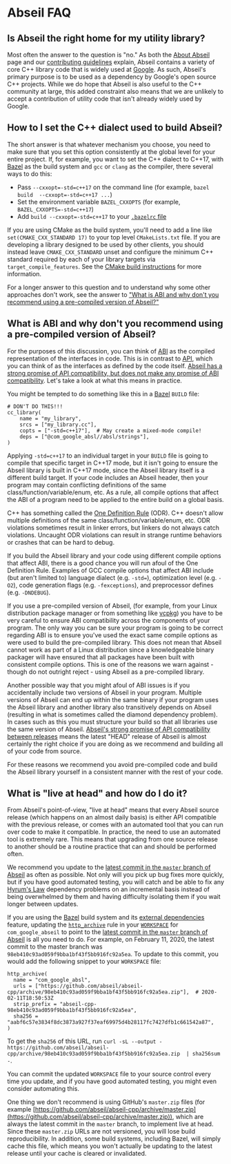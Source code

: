 # Abseil FAQ 
 
## Is Abseil the right home for my utility library? 
 
Most often the answer to the question is "no." As both the [About 
Abseil](https://abseil.io/about/) page and our [contributing 
guidelines](https://github.com/abseil/abseil-cpp/blob/master/CONTRIBUTING.md#contribution-guidelines) 
explain, Abseil contains a variety of core C++ library code that is widely used 
at [Google](https://www.google.com/). As such, Abseil's primary purpose is to be 
used as a dependency by Google's open source C++ projects. While we do hope that 
Abseil is also useful to the C++ community at large, this added constraint also 
means that we are unlikely to accept a contribution of utility code that isn't 
already widely used by Google. 
 
## How to I set the C++ dialect used to build Abseil? 
 
The short answer is that whatever mechanism you choose, you need to make sure 
that you set this option consistently at the global level for your entire 
project. If, for example, you want to set the C++ dialect to C++17, with 
[Bazel](https://bazel/build/) as the build system and `gcc` or `clang` as the 
compiler, there several ways to do this: 
* Pass `--cxxopt=-std=c++17` on the command line (for example, `bazel build 
  --cxxopt=-std=c++17 ...`) 
* Set the environment variable `BAZEL_CXXOPTS` (for example, 
  `BAZEL_CXXOPTS=-std=c++17`) 
* Add `build --cxxopt=-std=c++17` to your [`.bazelrc` 
  file](https://docs.bazel.build/versions/master/guide.html#bazelrc) 
 
If you are using CMake as the build system, you'll need to add a line like 
`set(CMAKE_CXX_STANDARD 17)` to your top level `CMakeLists.txt` file. If you
are developing a library designed to be used by other clients, you should
instead leave `CMAKE_CXX_STANDARD` unset and configure the minimum C++ standard
required by each of your library targets via `target_compile_features`. See the
[CMake build 
instructions](https://github.com/abseil/abseil-cpp/blob/master/CMake/README.md) 
for more information. 
 
For a longer answer to this question and to understand why some other approaches 
don't work, see the answer to ["What is ABI and why don't you recommend using a 
pre-compiled version of 
Abseil?"](#what-is-abi-and-why-dont-you-recommend-using-a-pre-compiled-version-of-abseil) 
 
## What is ABI and why don't you recommend using a pre-compiled version of Abseil? 
 
For the purposes of this discussion, you can think of 
[ABI](https://en.wikipedia.org/wiki/Application_binary_interface) as the 
compiled representation of the interfaces in code. This is in contrast to 
[API](https://en.wikipedia.org/wiki/Application_programming_interface), which 
you can think of as the interfaces as defined by the code itself. [Abseil has a 
strong promise of API compatibility, but does not make any promise of ABI 
compatibility](https://abseil.io/about/compatibility). Let's take a look at what 
this means in practice. 
 
You might be tempted to do something like this in a 
[Bazel](https://bazel.build/) `BUILD` file: 
 
``` 
# DON'T DO THIS!!! 
cc_library( 
    name = "my_library", 
    srcs = ["my_library.cc"], 
    copts = ["-std=c++17"],  # May create a mixed-mode compile! 
    deps = ["@com_google_absl//absl/strings"], 
) 
``` 
 
Applying `-std=c++17` to an individual target in your `BUILD` file is going to 
compile that specific target in C++17 mode, but it isn't going to ensure the 
Abseil library is built in C++17 mode, since the Abseil library itself is a 
different build target. If your code includes an Abseil header, then your 
program may contain conflicting definitions of the same 
class/function/variable/enum, etc. As a rule, all compile options that affect 
the ABI of a program need to be applied to the entire build on a global basis. 
 
C++ has something called the [One Definition 
Rule](https://en.wikipedia.org/wiki/One_Definition_Rule) (ODR). C++ doesn't 
allow multiple definitions of the same class/function/variable/enum, etc. ODR 
violations sometimes result in linker errors, but linkers do not always catch 
violations. Uncaught ODR violations can result in strange runtime behaviors or 
crashes that can be hard to debug. 
 
If you build the Abseil library and your code using different compile options 
that affect ABI, there is a good chance you will run afoul of the One Definition 
Rule. Examples of GCC compile options that affect ABI include (but aren't 
limited to) language dialect (e.g. `-std=`), optimization level (e.g. `-O2`), 
code generation flags (e.g. `-fexceptions`), and preprocessor defines 
(e.g. `-DNDEBUG`). 
 
If you use a pre-compiled version of Abseil, (for example, from your Linux 
distribution package manager or from something like 
[vcpkg](https://github.com/microsoft/vcpkg)) you have to be very careful to 
ensure ABI compatibility across the components of your program. The only way you 
can be sure your program is going to be correct regarding ABI is to ensure 
you've used the exact same compile options as were used to build the 
pre-compiled library. This does not mean that Abseil cannot work as part of a 
Linux distribution since a knowledgeable binary packager will have ensured that 
all packages have been built with consistent compile options. This is one of the 
reasons we warn against - though do not outright reject - using Abseil as a 
pre-compiled library. 
 
Another possible way that you might afoul of ABI issues is if you accidentally 
include two versions of Abseil in your program. Multiple versions of Abseil can 
end up within the same binary if your program uses the Abseil library and 
another library also transitively depends on Abseil (resulting in what is 
sometimes called the diamond dependency problem). In cases such as this you must 
structure your build so that all libraries use the same version of Abseil. 
[Abseil's strong promise of API compatibility between 
releases](https://abseil.io/about/compatibility) means the latest "HEAD" release 
of Abseil is almost certainly the right choice if you are doing as we recommend 
and building all of your code from source. 
 
For these reasons we recommend you avoid pre-compiled code and build the Abseil 
library yourself in a consistent manner with the rest of your code. 
 
## What is "live at head" and how do I do it? 
 
From Abseil's point-of-view, "live at head" means that every Abseil source 
release (which happens on an almost daily basis) is either API compatible with 
the previous release, or comes with an automated tool that you can run over code 
to make it compatible. In practice, the need to use an automated tool is 
extremely rare. This means that upgrading from one source release to another 
should be a routine practice that can and should be performed often. 
 
We recommend you update to the [latest commit in the `master` branch of 
Abseil](https://github.com/abseil/abseil-cpp/commits/master) as often as 
possible. Not only will you pick up bug fixes more quickly, but if you have good 
automated testing, you will catch and be able to fix any [Hyrum's 
Law](https://www.hyrumslaw.com/) dependency problems on an incremental basis 
instead of being overwhelmed by them and having difficulty isolating them if you 
wait longer between updates. 
 
If you are using the [Bazel](https://bazel.build/) build system and its 
[external dependencies](https://docs.bazel.build/versions/master/external.html) 
feature, updating the 
[`http_archive`](https://docs.bazel.build/versions/master/repo/http.html#http_archive) 
rule in your 
[`WORKSPACE`](https://docs.bazel.build/versions/master/be/workspace.html) for 
`com_google_abseil` to point to the [latest commit in the `master` branch of 
Abseil](https://github.com/abseil/abseil-cpp/commits/master) is all you need to 
do. For example, on February 11, 2020, the latest commit to the master branch 
was `98eb410c93ad059f9bba1bf43f5bb916fc92a5ea`. To update to this commit, you 
would add the following snippet to your `WORKSPACE` file: 
 
``` 
http_archive( 
  name = "com_google_absl", 
  urls = ["https://github.com/abseil/abseil-cpp/archive/98eb410c93ad059f9bba1bf43f5bb916fc92a5ea.zip"],  # 2020-02-11T18:50:53Z 
  strip_prefix = "abseil-cpp-98eb410c93ad059f9bba1bf43f5bb916fc92a5ea", 
  sha256 = "aabf6c57e3834f8dc3873a927f37eaf69975d4b28117fc7427dfb1c661542a87", 
) 
``` 
 
To get the `sha256` of this URL, run `curl -sL --output - 
https://github.com/abseil/abseil-cpp/archive/98eb410c93ad059f9bba1bf43f5bb916fc92a5ea.zip 
| sha256sum -`. 
 
You can commit the updated `WORKSPACE` file to your source control every time 
you update, and if you have good automated testing, you might even consider 
automating this. 
 
One thing we don't recommend is using GitHub's `master.zip` files (for example 
[https://github.com/abseil/abseil-cpp/archive/master.zip](https://github.com/abseil/abseil-cpp/archive/master.zip)), 
which are always the latest commit in the `master` branch, to implement live at 
head. Since these `master.zip` URLs are not versioned, you will lose build 
reproducibility. In addition, some build systems, including Bazel, will simply 
cache this file, which means you won't actually be updating to the latest 
release until your cache is cleared or invalidated. 
